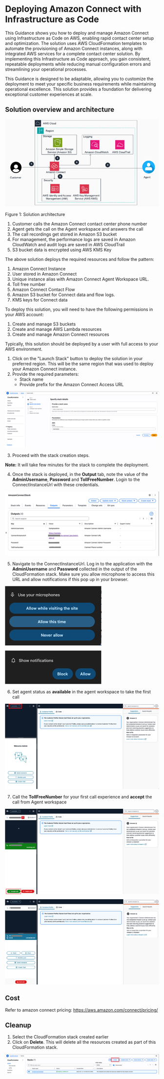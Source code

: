 # Deploying Amazon Connect with Infrastructure as Code

This Guidance shows you how to deploy and manage Amazon Connect using Infrastructure as Code on AWS, enabling rapid contact center setup and optimization. The solution uses AWS CloudFormation templates to automate the provisioning of Amazon Connect instances, along with integrated AWS services for a complete contact center solution. By implementing this Infrastructure as Code approach, you gain consistent, repeatable deployments while reducing manual configuration errors and streamlining your operational processes.

This Guidance is designed to be adaptable, allowing you to customize the deployment to meet your specific business requirements while maintaining operational excellence. This solution provides a foundation for delivering exceptional customer experiences at scale.

## Solution overview and architecture

![Architecture](/assets/Architecture.png)

Figure 1: Solution architecture

1.	Customer calls the Amazon Connect contact center phone number
2.	Agent gets the call on the Agent workspace and answers the call
3.	The call recordings get stored in Amazon S3 bucket
4.	For management, the performance logs are saved in Amazon CloudWatch and audit logs are saved in AWS CloudTrail
5.	S3 bucket data is encrypted using AWS KMS Key

The above solution deploys the required resources and follow the pattern:

1.	Amazon Connect Instance
2.	User stored in Amazon Connect
3.	Unique instance alias with Amazon Connect Agent Workspace URL.
4.	Toll free number
5.	Amazon Connect Contact Flow
6.	Amazon S3 bucket for Connect data and flow logs.
7.	KMS keys for Connect data

To deploy this solution, you will need to have the following permissions in your AWS account:

1.	Create and manage S3 buckets
2.	Create and manage AWS Lambda resources
3.	Create and manage Amazon Connect resources

Typically, this solution should be deployed by a user with full access to your AWS environment.

1.	Click on the "Launch Stack" button to deploy the solution in your preferred region. This will be the same region that was used to deploy your Amazon Connect instance.
2.	Provide the required parameters:
    - Stack name
    - Provide prefix for the Amazon Connect Access URL

![Createstack](/assets/Createstack.png)

3.	Proceed with the stack creation steps.

**Note:** It will take few minutes for the stack to complete the deployment.

4.	Once the stack is deployed, in the **Output** tab, note the value of the **AdminUsername**, **Password** and **TollFreeNumber**. Login to the ConnectInstanceUrl with these credentials. 

![Stackoutput](/assets/Stackoutput.png)

5.	Navigate to the ConnectInstanceUrl. Log in to the application with the **AdminUsername** and **Password** collected in the output of the CloudFormation stack. Make sure you allow microphone to access this URL and allow notifications if this pop up in your browser.

![Notification](/assets/Notification.png)

![Allow](/assets/Allow.png)

6.	Set agent status as **available** in the agent workspace to take the first call

![CCP](/assets/CCP.png)

7.	Call the **TollFreeNumber** for your first call experience and **accept** the call from Agent workspace

![Incomingcall](/assets/Incomingcall.png)

![Answeredcall](/assets/Answeredcall.png)

## Cost

Refer to amazon connect pricing: https://aws.amazon.com/connect/pricing/

## Cleanup
1.	Select the CloudFormation stack created earlier
2.	Click on **Delete**. This will delete all the resources created as part of this CloudFormation stack.

![Deletestack](/assets/Deletestack.png)